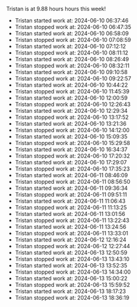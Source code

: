 Tristan is at 9.88 hours hours this week!
* Tristan started work at: 2024-06-10 06:37:46
* Tristan stopped work at: 2024-06-10 06:47:35
* Tristan started work at: 2024-06-10 06:58:09
* Tristan stopped work at: 2024-06-10 07:08:59
* Tristan started work at: 2024-06-10 07:12:12
* Tristan stopped work at: 2024-06-10 08:11:12
* Tristan started work at: 2024-06-10 08:26:49
* Tristan stopped work at: 2024-06-10 08:32:11
* Tristan started work at: 2024-06-10 09:10:58
* Tristan stopped work at: 2024-06-10 09:22:57
* Tristan started work at: 2024-06-10 10:44:22
* Tristan stopped work at: 2024-06-10 11:45:39
* Tristan started work at: 2024-06-10 12:00:59
* Tristan stopped work at: 2024-06-10 12:26:43
* Tristan started work at: 2024-06-10 12:29:34
* Tristan stopped work at: 2024-06-10 13:17:52
* Tristan started work at: 2024-06-10 13:21:36
* Tristan stopped work at: 2024-06-10 14:12:00
* Tristan started work at: 2024-06-10 15:09:35
* Tristan stopped work at: 2024-06-10 15:29:58
* Tristan started work at: 2024-06-10 16:34:37
* Tristan stopped work at: 2024-06-10 17:20:32
* Tristan started work at: 2024-06-10 17:29:07
* Tristan stopped work at: 2024-06-10 17:35:23
* Tristan started work at: 2024-06-11 08:46:09
* Tristan stopped work at: 2024-06-11 08:56:50
* Tristan started work at: 2024-06-11 09:36:34
* Tristan stopped work at: 2024-06-11 09:51:11
* Tristan started work at: 2024-06-11 11:06:43
* Tristan stopped work at: 2024-06-11 11:13:25
* Tristan started work at: 2024-06-11 13:01:56
* Tristan stopped work at: 2024-06-11 13:22:43
* Tristan started work at: 2024-06-11 13:24:56
* Tristan stopped work at: 2024-06-11 13:33:01
* Tristan started work at: 2024-06-12 12:16:24
* Tristan stopped work at: 2024-06-12 12:27:44
* Tristan started work at: 2024-06-13 12:50:59
* Tristan stopped work at: 2024-06-13 13:43:10
* Tristan started work at: 2024-06-13 13:52:35
* Tristan stopped work at: 2024-06-13 14:34:00
* Tristan started work at: 2024-06-13 15:00:22
* Tristan stopped work at: 2024-06-13 15:59:52
* Tristan started work at: 2024-06-13 18:17:23
* Tristan stopped work at: 2024-06-13 18:36:19
